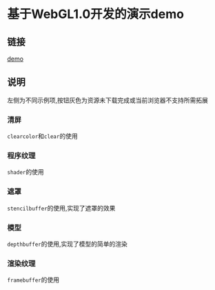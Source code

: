 # 基于WebGL1.0开发的演示demo
## 链接
[demo](https://asurance.github.io/webgl-demos/)
## 说明
左侧为不同示例项,按钮灰色为资源未下载完成或当前浏览器不支持所需拓展
### 清屏
`clearcolor`和`clear`的使用
### 程序纹理
`shader`的使用
### 遮罩
`stencilbuffer`的使用,实现了遮罩的效果
### 模型
`depthbuffer`的使用,实现了模型的简单的渲染
### 渲染纹理
`framebuffer`的使用